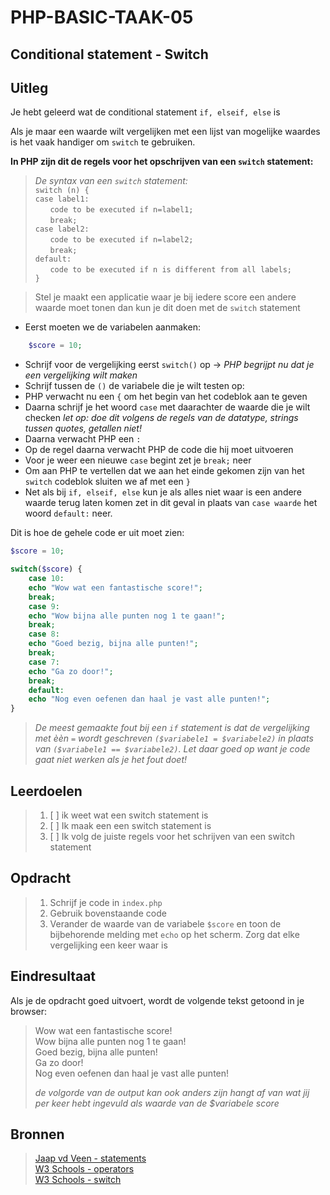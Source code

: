 # PHP-BASIC-TAAK-05
## Conditional statement - Switch
## Uitleg
Je hebt geleerd wat de conditional statement `if, elseif, else` is
>
Als je maar een waarde wilt vergelijken met een lijst van mogelijke waardes is het vaak handiger om `switch` te gebruiken.

**In PHP zijn dit de regels voor het opschrijven van een `switch` statement:** 
>_De syntax van een `switch` statement:_  
>`switch (n) {`  
>`case label1:`  
>&nbsp;&nbsp;&nbsp;&nbsp;&nbsp;&nbsp;`code to be executed if n=label1;`  
>&nbsp;&nbsp;&nbsp;&nbsp;&nbsp;&nbsp;`break;`  
>`case label2:`  
>&nbsp;&nbsp;&nbsp;&nbsp;&nbsp;&nbsp;`code to be executed if n=label2;`  
>&nbsp;&nbsp;&nbsp;&nbsp;&nbsp;&nbsp;`break;`  
>`default:`  
>&nbsp;&nbsp;&nbsp;&nbsp;&nbsp;&nbsp;`code to be executed if n is different from all labels;`  
>`}`  

>Stel je maakt een applicatie waar je bij iedere score een andere waarde moet tonen dan kun je dit doen met de `switch` statement
* Eerst moeten we de variabelen aanmaken:
```php
    $score = 10;
``` 
* Schrijf voor de vergelijking eerst `switch()` op -> _PHP begrijpt nu dat je een vergelijking wilt maken_
* Schrijf tussen de `()` de variabele die je wilt testen op:  
* PHP verwacht nu een `{` om het begin van het codeblok aan te geven
* Daarna schrijf je het woord `case` met daarachter de waarde die je wilt checken _let op: doe dit volgens de regels van de datatype, strings tussen quotes, getallen niet!_
* Daarna verwacht PHP een `:`
* Op de regel daarna verwacht PHP de code die hij moet uitvoeren
* Voor je weer een nieuwe `case` begint zet je `break;` neer 
* Om aan PHP te vertellen dat we aan het einde gekomen zijn van het `switch` codeblok sluiten we af met een `}`
* Net als bij `if, elseif, else` kun je als alles niet waar is een andere waarde terug laten komen zet in dit geval in plaats van `case waarde` het woord `default:` neer.
>
Dit is hoe de gehele code er uit moet zien:
```php
$score = 10;

switch($score) {
    case 10:
    echo "Wow wat een fantastische score!";
    break;
    case 9:
    echo "Wow bijna alle punten nog 1 te gaan!";
    break;
    case 8:
    echo "Goed bezig, bijna alle punten!";
    break;
    case 7:
    echo "Ga zo door!";
    break;
    default:
    echo "Nog even oefenen dan haal je vast alle punten!";
}
```
>_De meest gemaakte fout bij een `if` statement is dat de vergelijking met èèn `=` wordt geschreven `($variabele1 = $variabele2)` in plaats van `($variabele1 == $variabele2)`. Let daar goed op want je code gaat niet werken als je het fout doet!_
>
## Leerdoelen
>1. [ ] ik weet wat een switch statement is
>2. [ ] Ik maak een een switch statement is
>3. [ ] Ik volg de juiste regels voor het schrijven van een switch statement

## Opdracht

>1. Schrijf je code in `index.php`
>2. Gebruik bovenstaande code
>3. Verander de waarde van de variabele `$score` en toon de bijbehorende melding met `echo` op het scherm. Zorg dat elke vergelijking een keer waar is

## Eindresultaat
Als je de opdracht goed uitvoert, wordt de volgende tekst getoond in je browser: 
>Wow wat een fantastische score!  
>Wow bijna alle punten nog 1 te gaan!  
>Goed bezig, bijna alle punten!  
>Ga zo door!  
>Nog even oefenen dan haal je vast alle punten!  
>
>_de volgorde van de output kan ook anders zijn hangt af van wat jij per keer hebt ingevuld als waarde van de $variabele score_

## Bronnen
>[Jaap vd Veen - statements](https://phpbasis.jaapvdveen.nl/basiscursus-php/les-2-inleiding-statements/)  
>[W3 Schools - operators](https://www.w3schools.com/php/php_operators.asp)  
>[W3 Schools - switch](https://www.w3schools.com/php/php_switch.asp)

